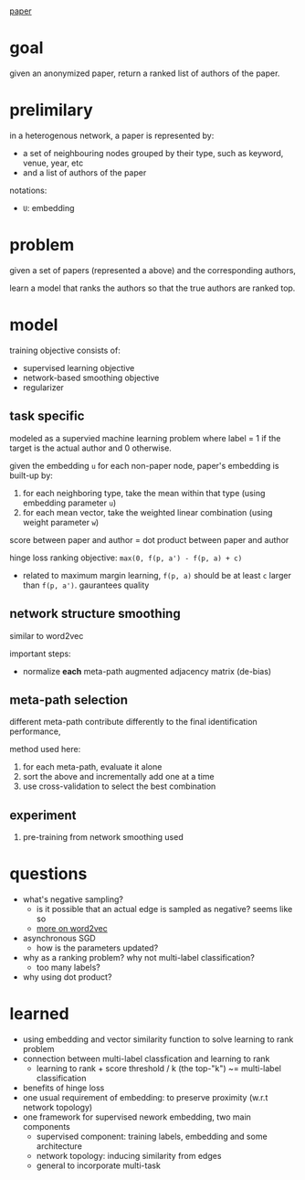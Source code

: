 # 

[paper](http://dl.acm.org/citation.cfm?id=3018735)

# goal

given an anonymized paper, return a ranked list of authors of the paper.

# prelimilary

in a heterogenous network, a paper is represented by:

- a set of neighbouring nodes grouped by their type, such as keyword, venue, year, etc
- and a list of authors of the paper

notations:

- `U`: embedding

# problem

given a set of papers (represented a above) and the corresponding authors, 

learn a model that ranks the authors so that the true authors are ranked top.

# model

training objective consists of:

- supervised learning objective 
- network-based smoothing objective 
- regularizer

## task specific

modeled as a supervied machine learning problem where label = 1 if the target is the actual author and 0 otherwise. 

given the embedding `u` for each non-paper node, paper's embedding is built-up  by:

1. for each neighboring type, take the mean within that type (using embedding parameter `u`)
2. for each mean vector, take the weighted linear combination (using weight parameter `w`)

score between paper and author = dot product between paper and author

hinge loss ranking objective: `max(0, f(p, a') - f(p, a) + c)`

- related to maximum margin learning, `f(p, a)` should be at least `c` larger than `f(p, a')`. gaurantees quality

## network structure smoothing

similar to word2vec

important steps:

- normalize **each** meta-path augmented adjacency matrix (de-bias)

## meta-path selection

different meta-path contribute differently to the final identification performance, 

method used here: 

1. for each meta-path, evaluate it alone 
2. sort the above and incrementally add one at a time
3. use cross-validation to select the best combination

## experiment

1. pre-training from network smoothing used

# questions

- what's negative sampling? 
  - is it possible that an actual edge is sampled as negative? seems like so
  - [more on word2vec](https://www.youtube.com/watch?v=ERibwqs9p38&t=941s)
- asynchronous SGD
  - how is the parameters updated? 
- why as a ranking problem? why not multi-label classification?
  - too many labels?
- why using dot product? 

# learned

- using embedding and vector similarity function to solve learning to rank problem
- connection between multi-label classfication and learning to rank
  - learning to rank + score threshold / k (the top-"k")  ~= multi-label classification
- benefits of hinge loss
- one usual requirement of embedding: to preserve proximity (w.r.t network topology)
- one framework for supervised nework embedding, two main components
  - supervised component: training labels, embedding and some architecture
  - network topology: inducing similarity from edges
  - general to incorporate multi-task
